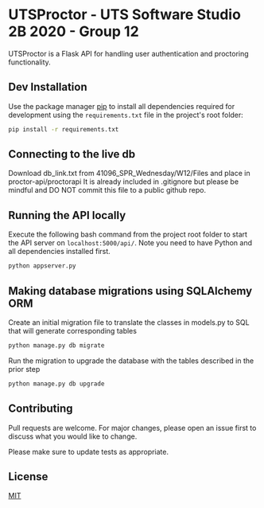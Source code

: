 # UTSProctor - UTS Software Studio 2B 2020 - Group 12

UTSProctor is a Flask API for handling user authentication and proctoring functionality.

## Dev Installation

Use the package manager [pip](https://pip.pypa.io/en/stable/) to install all dependencies required for development using the `requirements.txt` file in the project's root folder:

```bash
pip install -r requirements.txt
```
## Connecting to the live db
Download db_link.txt from 41096_SPR_Wednesday/W12/Files and place in proctor-api/proctorapi
It is already included in .gitignore but please be mindful and DO NOT commit this file to a public github repo.

## Running the API locally
Execute the following bash command from the project root folder to start the API server on `localhost:5000/api/`. Note you need to have Python and all dependencies installed first.
```bash
python appserver.py
```
 

## Making database migrations using SQLAlchemy ORM
Create an initial migration file to translate the classes in models.py to SQL that will generate corresponding tables
```bash
python manage.py db migrate
```
Run the migration to upgrade the database with the tables described in the prior step
```bash
python manage.py db upgrade
```

## Contributing
Pull requests are welcome. For major changes, please open an issue first to discuss what you would like to change.

Please make sure to update tests as appropriate.

## License
[MIT](https://choosealicense.com/licenses/mit/)
